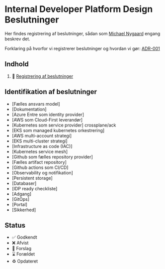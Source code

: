 # Internal Developer Platform Design Beslutninger

Her findes registrering af beslutninger, sådan som [Michael Nygaard](https://www.cognitect.com/blog/2011/11/15/documenting-architecture-decisions) engang beskrev det.

Forklaring på hvorfor vi registrerer beslutninger og hvordan vi gør: 
[ADR-001](000-registrering-af-beslutninger.md)

## Indhold

1. 🤔  [Registrering af beslutninger](000-registrering-af-beslutninger.md)

## Identifikation af beslutninger

- [Fælles ansvars model]
- [Dokumentation]
- [Azure Entre som identity provider]
- [AWS som Cloud-First leverandør]
- [Kubernetes som service provider] crossplane/ack
- [EKS som managed kubernetes orkestrering]
- [AWS multi-account strategi]
- [EKS multi-cluster strategi]
- [Infrastructure as code (IAC)]
- [Kubernetes service mesh]
- [Github som fælles repository provider]
- [Fælles artifact repository]
- [Github actions som CI/CD]
- [Observability og notifikation]
- [Persistent storage]
- [Databaser]
- [IDP ready checkliste]
- [Adgang]
- [GitOps]
- [Portal]
- [Sikkerhed]



## Status

- ✅ Godkendt
- ❌ Afvist
- 🤔 Forslag
- ⌛️ Forældet
- ♻️ Opdateret

